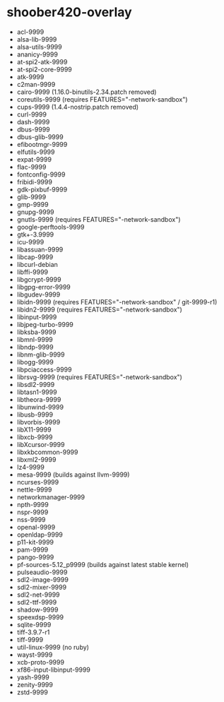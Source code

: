# shoober420-overlay

* acl-9999
* alsa-lib-9999
* alsa-utils-9999
* ananicy-9999
* at-spi2-atk-9999
* at-spi2-core-9999
* atk-9999
* c2man-9999
* cairo-9999 (1.16.0-binutils-2.34.patch removed)
* coreutils-9999 (requires FEATURES="-network-sandbox")
* cups-9999 (1.4.4-nostrip.patch removed)
* curl-9999
* dash-9999
* dbus-9999
* dbus-glib-9999
* efibootmgr-9999
* elfutils-9999
* expat-9999
* flac-9999
* fontconfig-9999
* fribidi-9999
* gdk-pixbuf-9999
* glib-9999
* gmp-9999
* gnupg-9999
* gnutls-9999 (requires FEATURES="-network-sandbox")
* google-perftools-9999
* gtk+-3.9999
* icu-9999
* libassuan-9999
* libcap-9999
* libcurl-debian
* libffi-9999
* libgcrypt-9999
* libgpg-error-9999
* libgudev-9999
* libidn-9999 (requires FEATURES="-network-sandbox" / git-9999-r1)
* libidn2-9999 (requires FEATURES="-network-sandbox")
* libinput-9999
* libjpeg-turbo-9999
* libksba-9999
* libmnl-9999
* libndp-9999
* libnm-glib-9999
* libogg-9999
* libpciaccess-9999
* librsvg-9999 (requires FEATURES="-network-sandbox")
* libsdl2-9999
* libtasn1-9999
* libtheora-9999
* libunwind-9999
* libusb-9999
* libvorbis-9999
* libX11-9999
* libxcb-9999
* libXcursor-9999
* libxkbcommon-9999
* libxml2-9999
* lz4-9999
* mesa-9999 (builds against llvm-9999)
* ncurses-9999
* nettle-9999
* networkmanager-9999
* npth-9999
* nspr-9999
* nss-9999
* openal-9999
* openldap-9999
* p11-kit-9999
* pam-9999
* pango-9999
* pf-sources-5.12_p9999 (builds against latest stable kernel)
* pulseaudio-9999
* sdl2-image-9999
* sdl2-mixer-9999
* sdl2-net-9999
* sdl2-ttf-9999
* shadow-9999
* speexdsp-9999
* sqlite-9999
* tiff-3.9.7-r1
* tiff-9999
* util-linux-9999 (no ruby)
* wayst-9999
* xcb-proto-9999
* xf86-input-libinput-9999
* yash-9999
* zenity-9999
* zstd-9999
